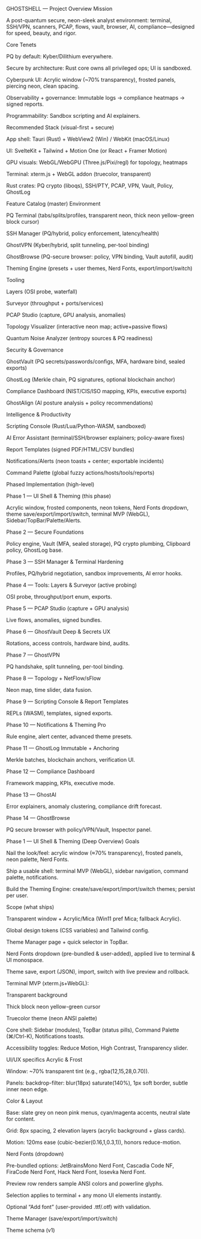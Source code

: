 GHOSTSHELL — Project Overview
Mission

A post-quantum secure, neon-sleek analyst environment: terminal, SSH/VPN, scanners, PCAP, flows, vault, browser, AI, compliance—designed for speed, beauty, and rigor.

Core Tenets

PQ by default: Kyber/Dilithium everywhere.

Secure by architecture: Rust core owns all privileged ops; UI is sandboxed.

Cyberpunk UI: Acrylic window (~70% transparency), frosted panels, piercing neon, clean spacing.

Observability + governance: Immutable logs → compliance heatmaps → signed reports.

Programmability: Sandbox scripting and AI explainers.

Recommended Stack (visual-first + secure)

App shell: Tauri (Rust) + WebView2 (Win) / WebKit (macOS/Linux)

UI: SvelteKit + Tailwind + Motion One (or React + Framer Motion)

GPU visuals: WebGL/WebGPU (Three.js/Pixi/regl) for topology, heatmaps

Terminal: xterm.js + WebGL addon (truecolor, transparent)

Rust crates: PQ crypto (liboqs), SSH/PTY, PCAP, VPN, Vault, Policy, GhostLog

Feature Catalog (master)
Environment

PQ Terminal (tabs/splits/profiles, transparent neon, thick neon yellow-green block cursor)

SSH Manager (PQ/hybrid, policy enforcement, latency/health)

GhostVPN (Kyber/hybrid, split tunneling, per-tool binding)

GhostBrowse (PQ-secure browser: policy, VPN binding, Vault autofill, audit)

Theming Engine (presets + user themes, Nerd Fonts, export/import/switch)

Tooling

Layers (OSI probe, waterfall)

Surveyor (throughput + ports/services)

PCAP Studio (capture, GPU analysis, anomalies)

Topology Visualizer (interactive neon map; active+passive flows)

Quantum Noise Analyzer (entropy sources & PQ readiness)

Security & Governance

GhostVault (PQ secrets/passwords/configs, MFA, hardware bind, sealed exports)

GhostLog (Merkle chain, PQ signatures, optional blockchain anchor)

Compliance Dashboard (NIST/CIS/ISO mapping, KPIs, executive exports)

GhostAlign (AI posture analysis + policy recommendations)

Intelligence & Productivity

Scripting Console (Rust/Lua/Python-WASM, sandboxed)

AI Error Assistant (terminal/SSH/browser explainers; policy-aware fixes)

Report Templates (signed PDF/HTML/CSV bundles)

Notifications/Alerts (neon toasts + center; exportable incidents)

Command Palette (global fuzzy actions/hosts/tools/reports)

Phased Implementation (high-level)

Phase 1 — UI Shell & Theming (this phase)

Acrylic window, frosted components, neon tokens, Nerd Fonts dropdown, theme save/export/import/switch, terminal MVP (WebGL), Sidebar/TopBar/Palette/Alerts.

Phase 2 — Secure Foundations

Policy engine, Vault (MFA, sealed storage), PQ crypto plumbing, Clipboard policy, GhostLog base.

Phase 3 — SSH Manager & Terminal Hardening

Profiles, PQ/hybrid negotiation, sandbox improvements, AI error hooks.

Phase 4 — Tools: Layers & Surveyor (active probing)

OSI probe, throughput/port enum, exports.

Phase 5 — PCAP Studio (capture + GPU analysis)

Live flows, anomalies, signed bundles.

Phase 6 — GhostVault Deep & Secrets UX

Rotations, access controls, hardware bind, audits.

Phase 7 — GhostVPN

PQ handshake, split tunneling, per-tool binding.

Phase 8 — Topology + NetFlow/sFlow

Neon map, time slider, data fusion.

Phase 9 — Scripting Console & Report Templates

REPLs (WASM), templates, signed exports.

Phase 10 — Notifications & Theming Pro

Rule engine, alert center, advanced theme presets.

Phase 11 — GhostLog Immutable + Anchoring

Merkle batches, blockchain anchors, verification UI.

Phase 12 — Compliance Dashboard

Framework mapping, KPIs, executive mode.

Phase 13 — GhostAI

Error explainers, anomaly clustering, compliance drift forecast.

Phase 14 — GhostBrowse

PQ secure browser with policy/VPN/Vault, Inspector panel.

Phase 1 — UI Shell & Theming (Deep Overview)
Goals

Nail the look/feel: acrylic window (≈70% transparency), frosted panels, neon palette, Nerd Fonts.

Ship a usable shell: terminal MVP (WebGL), sidebar navigation, command palette, notifications.

Build the Theming Engine: create/save/export/import/switch themes; persist per user.

Scope (what ships)

Transparent window + Acrylic/Mica (Win11 pref Mica; fallback Acrylic).

Global design tokens (CSS variables) and Tailwind config.

Theme Manager page + quick selector in TopBar.

Nerd Fonts dropdown (pre-bundled & user-added), applied live to terminal & UI monospace.

Theme save, export (JSON), import, switch with live preview and rollback.

Terminal MVP (xterm.js+WebGL):

Transparent background

Thick block neon yellow-green cursor

Truecolor theme (neon ANSI palette)

Core shell: Sidebar (modules), TopBar (status pills), Command Palette (⌘/Ctrl-K), Notifications toasts.

Accessibility toggles: Reduce Motion, High Contrast, Transparency slider.

UI/UX specifics
Acrylic & Frost

Window: ~70% transparent tint (e.g., rgba(12,15,28,0.70)).

Panels: backdrop-filter: blur(18px) saturate(140%), 1px soft border, subtle inner neon edge.

Color & Layout

Base: slate grey on neon pink menus, cyan/magenta accents, neutral slate for content.

Grid: 8px spacing, 2 elevation layers (acrylic background + glass cards).

Motion: 120ms ease (cubic-bezier(0.16,1,0.3,1)), honors reduce-motion.

Nerd Fonts (dropdown)

Pre-bundled options: JetBrainsMono Nerd Font, Cascadia Code NF, FiraCode Nerd Font, Hack Nerd Font, Iosevka Nerd Font.

Preview row renders sample ANSI colors and powerline glyphs.

Selection applies to terminal + any mono UI elements instantly.

Optional “Add font” (user-provided .ttf/.otf) with validation.

Theme Manager (save/export/import/switch)

Theme schema (v1)